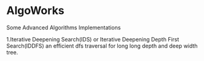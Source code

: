 # AlgoWorks
Some Advanced Algorithms Implementations


1.Iterative Deepening Search(IDS) or Iterative Deepening Depth First Search(IDDFS)
an efficient dfs traversal for long long depth and deep width tree.
